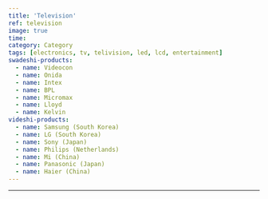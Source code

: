 ```yaml
---
title: 'Television'
ref: television
image: true
time: 
category: Category
tags: [electronics, tv, telivision, led, lcd, entertainment]
swadeshi-products:
  - name: Videocon
  - name: Onida
  - name: Intex
  - name: BPL
  - name: Micromax
  - name: Lloyd
  - name: Kelvin
videshi-products:
  - name: Samsung (South Korea)
  - name: LG (South Korea)
  - name: Sony (Japan)
  - name: Philips (Netherlands)
  - name: Mi (China)
  - name: Panasonic (Japan)
  - name: Haier (China)
---
```





---


